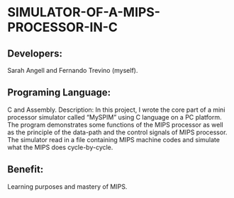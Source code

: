 # SIMULATOR-OF-A-MIPS-PROCESSOR-IN-C

Developers: 
-
Sarah Angell and Fernando Trevino (myself). 

Programing Language: 
-
C and Assembly. Description: In this project, I wrote the core part of a mini processor simulator called “MySPIM” using C language on a PC platform. The program demonstrates some functions of the MIPS processor as well as the principle of the data-path and the control signals of MIPS processor. The simulator read in a file containing MIPS machine codes and simulate what the MIPS does cycle-by-cycle. 

Benefit: 
-
Learning purposes and mastery of MIPS.
